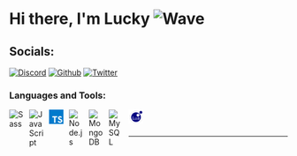 # Hi there, I'm Lucky <img  alt="Wave" width="26px" src="https://camo.githubusercontent.com/e8e7b06ecf583bc040eb60e44eb5b8e0ecc5421320a92929ce21522dbc34c891/68747470733a2f2f6d656469612e67697068792e636f6d2f6d656469612f6876524a434c467a6361737252346961377a2f67697068792e676966" style="padding-right:10px;" />


## Socials:

[<img alt="Discord" width="30px" src="https://raw.githubusercontent.com/peterthehan/peterthehan/master/assets/discord.svg" />](https://www.discord.com/Lucky_#6666)
[<img alt="Github" width="30px" src="https://raw.githubusercontent.com/peterthehan/peterthehan/25fe7193e0f257bcad641daa7d9af9ff778f2634/assets/github.svg" />](https://github.com/LuckiPing/)
[<img alt="Twitter" width="30px" src="https://raw.githubusercontent.com/peterthehan/peterthehan/master/assets/twitter.svg" />](https://twitter.com/dieserlucki)


### Languages and Tools:

<img align="left" alt="Sass" width="26px" src="https://cdn.jsdelivr.net/gh/devicons/devicon/icons/sass/sass-original.svg" style="padding-right:10px;" />
<img align="left" alt="JavaScript" width="26px" src="https://cdn.jsdelivr.net/gh/devicons/devicon/icons/javascript/javascript-original.svg" style="padding-right:10px;" />
<img align="left" alt="TypeScript" width="26px" src="https://raw.githubusercontent.com/github/explore/80688e429a7d4ef2fca1e82350fe8e3517d3494d/topics/typescript/typescript.png" style="padding-right:10px;" />
<img align="left" alt="Node.js" width="26px" src="https://cdn.jsdelivr.net/gh/devicons/devicon/icons/nodejs/nodejs-original.svg" style="padding-right:10px;" />
<img align="left" alt="MongoDB" width="26px" src="https://cdn.jsdelivr.net/gh/devicons/devicon/icons/mongodb/mongodb-original.svg" style="padding-right:10px;" />
<img align="left" alt="MySQL" width="26px" src="https://cdn.jsdelivr.net/gh/devicons/devicon/icons/mysql/mysql-original.svg" style="padding-right:10px;" />
<img align="left" alt="Lua" width="26px" src="https://raw.githubusercontent.com/github/explore/80688e429a7d4ef2fca1e82350fe8e3517d3494d/topics/lua/lua.png" style="padding-right:10px;" />

<br />
<br />

---


